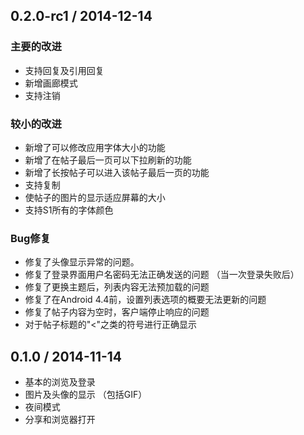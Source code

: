 ## 0.2.0-rc1 / 2014-12-14

### 主要的改进

  * 支持回复及引用回复
  * 新增画廊模式
  * 支持注销

### 较小的改进

  * 新增了可以修改应用字体大小的功能
  * 新增了在帖子最后一页可以下拉刷新的功能
  * 新增了长按帖子可以进入该帖子最后一页的功能
  * 支持复制
  * 使帖子的图片的显示适应屏幕的大小
  * 支持S1所有的字体颜色

### Bug修复

  * 修复了头像显示异常的问题。
  * 修复了登录界面用户名密码无法正确发送的问题 （当一次登录失败后）
  * 修复了更换主题后，列表内容无法预加载的问题
  * 修复了在Android 4.4前，设置列表选项的概要无法更新的问题
  * 修复了帖子内容为空时，客户端停止响应的问题
  * 对于帖子标题的"<"之类的符号进行正确显示

## 0.1.0 / 2014-11-14

  * 基本的浏览及登录
  * 图片及头像的显示 （包括GIF）
  * 夜间模式
  * 分享和浏览器打开
